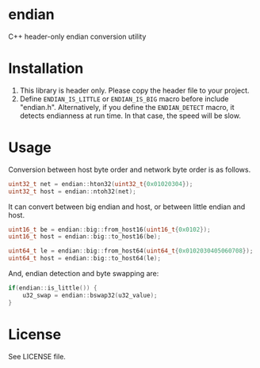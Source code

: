 # endian

C++ header-only endian conversion utility

# Installation

1. This library is header only. Please copy the header file to your project.
2. Define `ENDIAN_IS_LITTLE` or `ENDIAN_IS_BIG` macro before include "endian.h".
   Alternatively, if you define the `ENDIAN_DETECT` macro, it detects endianness
   at run time. In that case, the speed will be slow.

# Usage

Conversion between host byte order and network byte order is as follows.

```cpp
uint32_t net = endian::hton32(uint32_t{0x01020304});
uint32_t host = endian::ntoh32(net);
```

It can convert between big endian and host, or between little endian and host.

```cpp
uint16_t be = endian::big::from_host16(uint16_t{0x0102});
uint16_t host = endian::big::to_host16(be);

uint64_t le = endian::big::from_host64(uint64_t{0x0102030405060708});
uint64_t host = endian::big::to_host64(le);
```

And, endian detection and byte swapping are:

```cpp
if(endian::is_little()) {
	u32_swap = endian::bswap32(u32_value);
}
```

# License

See LICENSE file.
